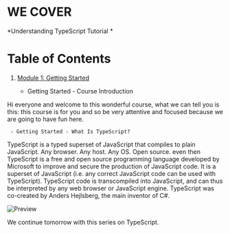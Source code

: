 # WE COVER

*Understanding TypeScript Tutorial *

# Table of Contents


1. [Module 1: Getting Started]()

	 - Getting Started - Course Introduction
	 
Hi everyone and welcome to this wonderful course, what we can tell you is this: this course is for you and so be very attentive and focused because we are going to have fun here.


	 - Getting Started - What Is TypeScript?

TypeScript is a typed superset of JavaScript that compiles to plain JavaScript. 
Any browser. Any host. Any OS. Open source. even then TypeScript is a free and open source programming language developed by Microsoft to improve and secure the production of JavaScript code. It is a superset of JavaScript (i.e. any correct JavaScript code can be used with TypeScript). TypeScript code is transcompiled into JavaScript, and can thus be interpreted by any web browser or JavaScript engine. TypeScript was co-created by Anders Hejlsberg, the main inventor of C#.

![Preview](https://github.com/patbi/Understand_TypeScript-/tree/master/Getting_Started/What_Is_TypeScript.JPG)

We continue tomorrow with this series on TypeScript.
